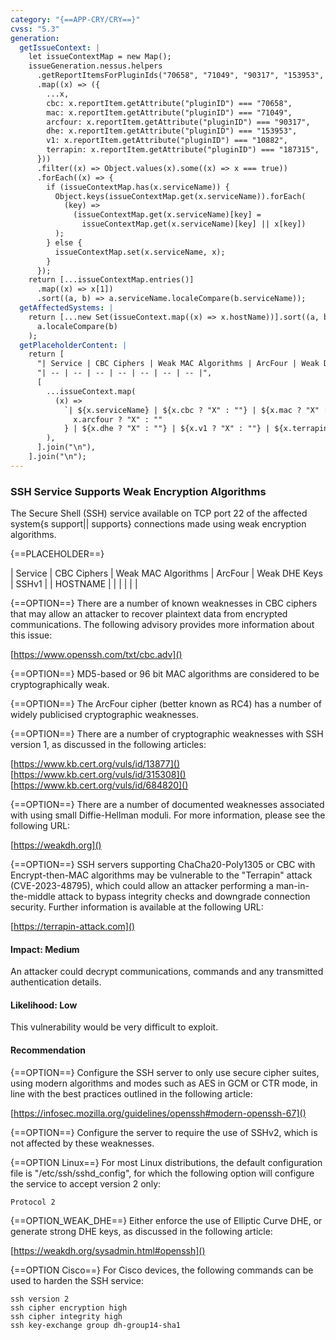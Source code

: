 ```yaml
---
category: "{==APP-CRY/CRY==}"
cvss: "5.3"
generation:
  getIssueContext: |
    let issueContextMap = new Map();
    issueGeneration.nessus.helpers
      .getReportItemsForPluginIds("70658", "71049", "90317", "153953", "10882", "187315")
      .map((x) => ({
        ...x,
        cbc: x.reportItem.getAttribute("pluginID") === "70658",
        mac: x.reportItem.getAttribute("pluginID") === "71049",
        arcfour: x.reportItem.getAttribute("pluginID") === "90317",
        dhe: x.reportItem.getAttribute("pluginID") === "153953",
        v1: x.reportItem.getAttribute("pluginID") === "10882",
        terrapin: x.reportItem.getAttribute("pluginID") === "187315",
      }))
      .filter((x) => Object.values(x).some((x) => x === true))
      .forEach((x) => {
        if (issueContextMap.has(x.serviceName)) {
          Object.keys(issueContextMap.get(x.serviceName)).forEach(
            (key) =>
              (issueContextMap.get(x.serviceName)[key] =
                issueContextMap.get(x.serviceName)[key] || x[key])
          );
        } else {
          issueContextMap.set(x.serviceName, x);
        }
      });
    return [...issueContextMap.entries()]
      .map((x) => x[1])
      .sort((a, b) => a.serviceName.localeCompare(b.serviceName));
  getAffectedSystems: |
    return [...new Set(issueContext.map((x) => x.hostName))].sort((a, b) =>
      a.localeCompare(b)
    );
  getPlaceholderContent: |
    return [
      "| Service | CBC Ciphers | Weak MAC Algorithms | ArcFour | Weak DHE Keys | SSHv1 | Terrapin |",
      "| -- | -- | -- | -- | -- | -- | -- |",
      [
        ...issueContext.map(
          (x) =>
            `| ${x.serviceName} | ${x.cbc ? "X" : ""} | ${x.mac ? "X" : ""} | ${
              x.arcfour ? "X" : ""
            } | ${x.dhe ? "X" : ""} | ${x.v1 ? "X" : ""} | ${x.terrapin ? "X" : ""} |`
        ),
      ].join("\n"),
    ].join("\n");
---
```

### SSH Service Supports Weak Encryption Algorithms
The Secure Shell (SSH) service available on TCP port 22 of the affected system{s support|| supports} connections made using weak encryption algorithms.

{==PLACEHOLDER==}

| Service | CBC Ciphers | Weak MAC Algorithms | ArcFour | Weak DHE Keys | SSHv1 |
| HOSTNAME | | | | | |

{==OPTION==} There are a number of known weaknesses in CBC ciphers that may allow an attacker to recover plaintext data from encrypted communications. The following advisory provides more information about this issue:

[https://www.openssh.com/txt/cbc.adv]()

{==OPTION==} MD5-based or 96 bit MAC algorithms are considered to be cryptographically weak.

{==OPTION==} The ArcFour cipher (better known as RC4) has a number of widely publicised cryptographic weaknesses.

{==OPTION==} There are a number of cryptographic weaknesses with SSH version 1, as discussed in the following articles:

[https://www.kb.cert.org/vuls/id/13877]()
[https://www.kb.cert.org/vuls/id/315308]()
[https://www.kb.cert.org/vuls/id/684820]()

{==OPTION==} There are a number of documented weaknesses associated with using small Diffie-Hellman moduli. For more information, please see the following URL:

[https://weakdh.org]()

{==OPTION==} SSH servers supporting ChaCha20-Poly1305 or CBC with Encrypt-then-MAC algorithms may be vulnerable to the "Terrapin" attack (CVE-2023-48795), which could allow an attacker performing a man-in-the-middle attack to bypass integrity checks and downgrade connection security. Further information is available at the following URL:

[https://terrapin-attack.com]()
#### Impact: Medium
An attacker could decrypt communications, commands and any transmitted authentication details.
#### Likelihood: Low
This vulnerability would be very difficult to exploit.
#### Recommendation
{==OPTION==} Configure the SSH server to only use secure cipher suites, using modern algorithms and modes such as AES in GCM or CTR mode, in line with the best practices outlined in the following article:

[https://infosec.mozilla.org/guidelines/openssh#modern-openssh-67]()

{==OPTION==} Configure the server to require the use of SSHv2, which is not affected by these weaknesses.

{==OPTION Linux==} For most Linux distributions, the default configuration file is "/etc/ssh/sshd_config", for which the following option will configure the service to accept version 2 only:

```
Protocol 2
```

{==OPTION_WEAK_DHE==} Either enforce the use of Elliptic Curve DHE, or generate strong DHE keys, as discussed in the following article:

[https://weakdh.org/sysadmin.html#openssh]()

{==OPTION Cisco==} For Cisco devices, the following commands can be used to harden the SSH service:

```
ssh version 2
ssh cipher encryption high
ssh cipher integrity high
ssh key-exchange group dh-group14-sha1
```
